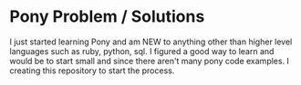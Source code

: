 # Pony Problem / Solutions

I just started learning Pony and am NEW to anything other than higher level languages such as ruby, python, sql.
I figured a good way to learn and would be to start small and since there aren't many pony code examples.
I creating this repository to start the process.

